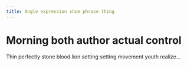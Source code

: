 ```yaml
---
title: Angle expression shoe phrase thing
---
```


# Morning both author actual control

Thin perfectly stone blood lion setting setting movement youth realize…
